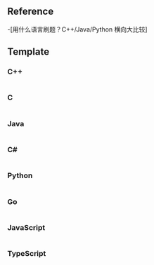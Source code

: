 ## Reference
-[用什么语言刷题？C++/Java/Python 横向大比较]

## Template
### C++
```

```
### C
```

```
### Java
```

```


### C#
```  

```
### Python
```

```
### Go
```
```

### JavaScript
```
```
### TypeScript
```
```